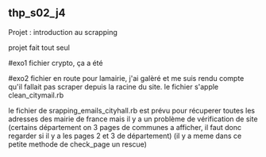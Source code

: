 ## thp_s02_j4
Projet : introduction au scrapping

projet fait tout seul


#exo1
fichier crypto, ça a été

#exo2
fichier en route pour lamairie, j'ai galèré et me suis rendu compte qu'il fallait pas scraper depuis la racine du site.
le fichier s'apple clean_citymail.rb

le fichier de srapping_emails_cityhall.rb est prévu pour récuperer toutes les adresses des mairie de france mais il y a un problème de vérification de site (certains département on 3 pages de communes a afficher, il faut donc regarder si il y a les pages 2 et 3 de département)
(il y a meme dans ce petite methode de check_page un rescue)


